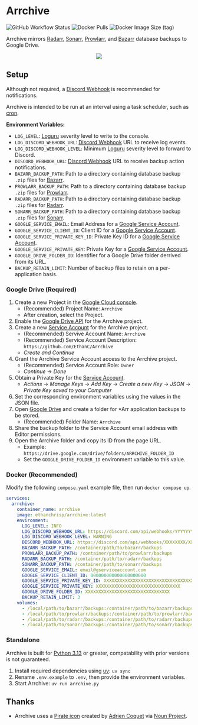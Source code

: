 # Arrchive

![GitHub Workflow Status](https://img.shields.io/github/actions/workflow/status/EthanC/Arrchive/ci.yaml?branch=main) ![Docker Pulls](https://img.shields.io/docker/pulls/ethanchrisp/Arrchive?label=Docker%20Pulls) ![Docker Image Size (tag)](https://img.shields.io/docker/image-size/ethanchrisp/arrchive/latest?label=Docker%20Image%20Size)

Arrchive mirrors [Radarr](https://github.com/Radarr/Radarr), [Sonarr](https://github.com/Sonarr/Sonarr), [Prowlarr](https://github.com/Prowlarr/Prowlarr), and [Bazarr](https://github.com/morpheus65535/bazarr) database backups to Google Drive.

<p align="center">
    <img src="https://i.imgur.com/jmLZ8gY.png" draggable="false">
</p>

## Setup

Although not required, a [Discord Webhook](https://support.discord.com/hc/en-us/articles/228383668-Intro-to-Webhooks) is recommended for notifications.

Arrchive is intended to be run at an interval using a task scheduler, such as [cron](https://crontab.guru/).

**Environment Variables:**

-   `LOG_LEVEL`: [Loguru](https://loguru.readthedocs.io/en/stable/api/logger.html) severity level to write to the console.
-   `LOG_DISCORD_WEBHOOK_URL`: [Discord Webhook](https://support.discord.com/hc/en-us/articles/228383668-Intro-to-Webhooks) URL to receive log events.
-   `LOG_DISCORD_WEBHOOK_LEVEL`: Minimum [Loguru](https://loguru.readthedocs.io/en/stable/api/logger.html) severity level to forward to Discord.
-   `DISCORD_WEBHOOK_URL`: [Discord Webhook](https://support.discord.com/hc/en-us/articles/228383668-Intro-to-Webhooks) URL to receive backup action notifications.
-   `BAZARR_BACKUP_PATH`: Path to a directory containing database backup `.zip` files for [Bazarr](https://github.com/morpheus65535/bazarr).
-   `PROWLARR_BACKUP_PATH`: Path to a directory containing database backup `.zip` files for [Prowlarr](https://github.com/Prowlarr/Prowlarr).
-   `RADARR_BACKUP_PATH`: Path to a directory containing database backup `.zip` files for [Radarr](https://github.com/Radarr/Radarr).
-   `SONARR_BACKUP_PATH`: Path to a directory containing database backup `.zip` files for [Sonarr](https://github.com/Sonarr/Sonarr).
-   `GOOGLE_SERVICE_EMAIL`: Email Address for a [Google Service Account](https://console.cloud.google.com/projectselector/iam-admin/serviceaccounts).
-   `GOOGLE_SERVICE_CLIENT_ID`: Client ID for a [Google Service Account](https://console.cloud.google.com/projectselector/iam-admin/serviceaccounts).
-   `GOOGLE_SERVICE_PRIVATE_KEY_ID`: Private Key ID for a [Google Service Account](https://console.cloud.google.com/projectselector/iam-admin/serviceaccounts).
-   `GOOGLE_SERVICE_PRIVATE_KEY`: Private Key for a [Google Service Account](https://console.cloud.google.com/projectselector/iam-admin/serviceaccounts).
-   `GOOGLE_DRIVE_FOLDER_ID`: Identifier for a Google Drive folder derrived from its URL.
-   `BACKUP_RETAIN_LIMIT`: Number of backup files to retain on a per-application basis.

### Google Drive (Required)

1. Create a new Project in the [Google Cloud console](https://console.developers.google.com/iam-admin/projects).
    - (Recommended) Project Name: `Arrchive`
    - After creation, select the Project.
2. Enable the [Google Drive API](https://console.cloud.google.com/apis/library/drive.googleapis.com) for the Arrchive project.
3. Create a new [Service Account](https://console.cloud.google.com/projectselector/iam-admin/serviceaccounts/create?walkthrough_id=iam--create-service-account#step_index=1) for the Arrchive project.
    - (Recommended) Servive Account Name: `Arrchive`
    - (Recommended) Service Account Description: `https://github.com/EthanC/Arrchive`
    - _Create and Continue_
4. Grant the Arrchive Service Account access to the Arrchive project.
    - (Recommended) Service Account Role: `Owner`
    - _Continue_ -> _Done_
5. Obtain a Private Key for the [Service Account](https://console.cloud.google.com/projectselector/iam-admin/serviceaccounts).
    - _Actions_ -> _Manage Keys_ -> _Add Key_ -> _Create a new Key_ -> _JSON_ -> _Private Key saved to your Computer_
6. Set the corresponding environment variables using the values in the JSON file.
7. Open [Google Drive](https://drive.google.com/) and create a folder for \*Arr application backups to be stored.
    - (Recommended) Folder Name: `Arrchive`
8. Share the backup folder to the Service Account email address with Editor permissions.
9. Open the Arrchive folder and copy its ID from the page URL.
    - Example: `https://drive.google.com/drive/folders/ARRCHIVE_FOLDER_ID`
    - Set the `GOOGLE_DRIVE_FOLDER_ID` environment variable to this value.

### Docker (Recommended)

Modify the following `compose.yaml` example file, then run `docker compose up`.

```yaml
services:
  arrchive:
    container_name: arrchive
    image: ethanchrisp/arrchive:latest
    environment:
      LOG_LEVEL: INFO
      LOG_DISCORD_WEBHOOK_URL: https://discord.com/api/webhooks/YYYYYYYY/YYYYYYYY
      LOG_DISCORD_WEBHOOK_LEVEL: WARNING
      DISCORD_WEBHOOK_URL: https://discord.com/api/webhooks/XXXXXXXX/XXXXXXXX
      BAZARR_BACKUP_PATH: /container/path/to/bazarr/backups
      PROWLARR_BACKUP_PATH: /container/path/to/prowlarr/backups
      RADARR_BACKUP_PATH: /container/path/to/radarr/backups
      SONARR_BACKUP_PATH: /container/path/to/sonarr/backups
      GOOGLE_SERVICE_EMAIL: email@gserviceaccount.com
      GOOGLE_SERVICE_CLIENT_ID: 000000000000000000000
      GOOGLE_SERVICE_PRIVATE_KEY_ID: XXXXXXXXXXXXXXXXXXXXXXXXXXXXXXXXXXXXXXXX
      GOOGLE_SERVICE_PRIVATE_KEY: XXXXXXXXXXXXXXXXXXXXXXXXXXXXXXXX
      GOOGLE_DRIVE_FOLDER_ID: XXXXXXXXXXXXXXXXXXXXXXXXXXXXXXXX
      BACKUP_RETAIN_LIMIT: 3
    volumes:
      - /local/path/to/bazarr/backups:/container/path/to/bazarr/backups:ro
      - /local/path/to/prowlarr/backups:/container/path/to/prowlarr/backups:ro
      - /local/path/to/radarr/backups:/container/path/to/radarr/backups:ro
      - /local/path/to/sonarr/backups:/container/path/to/sonarr/backups:ro
```

### Standalone

Arrchive is built for [Python 3.13](https://www.python.org/) or greater, compatability with prior versions is not guaranteed.

1. Install required dependencies using [uv](https://github.com/astral-sh/uv): `uv sync`
2. Rename `.env.example` to `.env`, then provide the environment variables.
3. Start Arrchive: `uv run arrchive.py`

## Thanks

-   Arrchive uses a [Pirate icon](https://thenounproject.com/icon/pirate-3201839/) created by [Adrien Coquet](https://thenounproject.com/creator/coquet_adrien/) via [Noun Project](https://thenounproject.com/).
